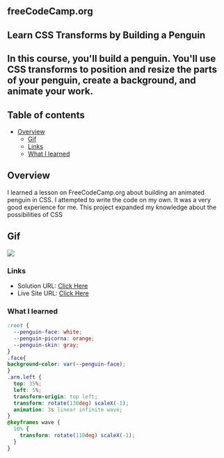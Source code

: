  ## freeCodeCamp.org

## Learn CSS Transforms by Building a Penguin

## In this course, you'll build a penguin. You'll use CSS transforms to position and resize the parts of your penguin, create a background, and animate your work.

## Table of contents

- [Overview](#overview)
  - [Gif](#gif)
  - [Links](#links)
  - [What I learned](#what-i-learned)


## Overview
I learned a lesson on FreeCodeCamp.org about building an animated penguin in CSS. I attempted to write the code on my own. It was a very good experience for me. This project expanded my knowledge about the possibilities of CSS

## Gif
<img src="https://media.giphy.com/media/v1.Y2lkPTc5MGI3NjExMGNhZDk2YmNhMDM5ZTkwOTA4ODFmMDljYzBmZjFiNjkwOWVkNGY5YiZjdD1n/onpOmUA2NiHXlhmVtf/giphy.gif"/>

### Links

- Solution URL: [Click Here](https://www.freecodecamp.org/learn/2022/responsive-web-design/learn-css-transforms-by-building-a-penguin/step-104)
- Live Site URL: [Click Here](https://your-live-site-url.com)

### What I learned

```css
:root {
  --penguin-face: white;
  --penguin-picorna: orange;
  --penguin-skin: gray;
}
.face{
background-color: var(--penguin-face);
}
.arm.left {
  top: 35%;
  left: 5%;
  transform-origin: top left; 
  transform: rotate(130deg) scaleX(-1);
  animation: 3s linear infinite wave;
}
@keyframes wave {
  10% {
    transform: rotate(110deg) scaleX(-1);
  }
}
```